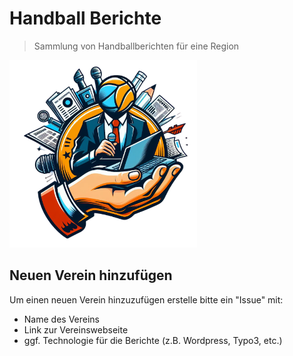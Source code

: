 # Handball Berichte
> Sammlung von Handballberichten für eine Region

<img src="./public/logo.png" alt="Logo" width="300" >

## Neuen Verein hinzufügen

Um einen neuen Verein hinzuzufügen erstelle bitte ein "Issue" mit:
- Name des Vereins
- Link zur Vereinswebseite
- ggf. Technologie für die Berichte (z.B. Wordpress, Typo3, etc.)

